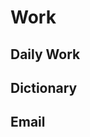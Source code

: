 <script setup>
import { ref } from 'vue';
import NavContainer from '../components/NavContainer.vue';
import newsData from '../assets/work/work.json';

const data = ref(newsData);
</script>

# Work

## Daily Work

<NavContainer :data="data.dailyWork"/>

## Dictionary

<NavContainer :data="data.dict"/>

## Email

<NavContainer :data="data.email"/>
